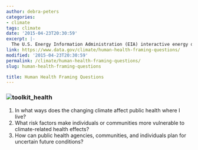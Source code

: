 ```yaml
---
author: debra-peters
categories:
- climate
tags: climate
date: '2015-04-23T20:30:59'
excerpt: |-
  The U.S. Energy Information Administration (EIA) interactive energy disruption maps combine real-time data feeds from NOAA's National Hurricane Center with more than 20 map layers showing the nation's energy infrastructure and resources. This new tool, available around the clock on the EIA…
link: https://www.data.gov/climate/human-health-framing-questions/
modified: '2015-04-23T20:30:59'
permalink: /climate/human-health-framing-questions/
slug: human-health-framing-questions

title: Human Health Framing Questions
---
```


### ![toolkit_health](https://s3-us-gov-west-1.amazonaws.com/cg-0817d6e3-93c4-4de8-8b32-da6919464e61/toolkit_health-1024x1024.png)

1.  In what ways does the changing climate affect public health where I live?
2.  What risk factors make individuals or communities more vulnerable to climate-related health effects?
3.  How can public health agencies, communities, and individuals plan for uncertain future conditions?
